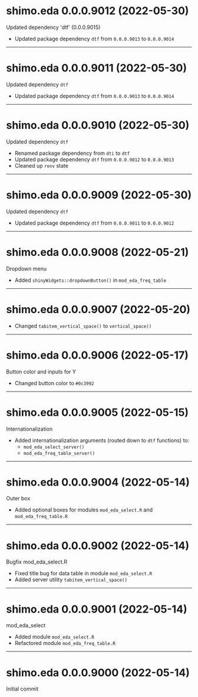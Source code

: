 # shimo.eda 0.0.0.9012 (2022-05-30)

Updated dependency 'dtf' (0.0.0.9015)

- Updated package dependency `dtf` from `0.0.0.9013` to `0.0.0.9014`

----------

# shimo.eda 0.0.0.9011 (2022-05-30)

Updated dependency `dtf`

- Updated package dependency `dtf` from `0.0.0.9013` to `0.0.0.9014`

----------

# shimo.eda 0.0.0.9010 (2022-05-30)

Updated dependency `dtf`

- Renamed package dependency from `dti` to `dtf`
- Updated package dependency `dtf` from `0.0.0.9012` to `0.0.0.9013`
- Cleaned up `renv` state

----------

# shimo.eda 0.0.0.9009 (2022-05-30)

Updated dependency `dtf`

- Updated package dependency `dtf` from `0.0.0.9011` to `0.0.0.9012`

----------

# shimo.eda 0.0.0.9008 (2022-05-21)

Dropdown menu

- Added `shinyWidgets::dropdownButton()` in `mod_eda_freq_table`

----------

# shimo.eda 0.0.0.9007 (2022-05-20)

- Changed `tabitem_vertical_space()` to `vertical_space()`

----------

# shimo.eda 0.0.0.9006 (2022-05-17)

Button color and inputs for Y

- Changed button color to `#0c3992`

----------

# shimo.eda 0.0.0.9005 (2022-05-15)

Internationalization

- Added internationalization arguments (routed down to `dtf` functions) to:
    - `mod_eda_select_server()`
    - `mod_eda_freq_table_server()`

----------

# shimo.eda 0.0.0.9004 (2022-05-14)

Outer box

- Added optional boxes for modules `mod_eda_select.R` and `mod_eda_freq_table.R`

----------

# shimo.eda 0.0.0.9002 (2022-05-14)

Bugfix mod_eda_select.R

- Fixed title bug for data table in module `mod_eda_select.R`
- Added server utility `tabitem_vertical_space()`

----------

# shimo.eda 0.0.0.9001 (2022-05-14)

mod_eda_select

- Added module `mod_eda_select.R`
- Refactored module `mod_eda_freq_table.R`

----------

# shimo.eda 0.0.0.9000 (2022-05-14)

Initial commit
